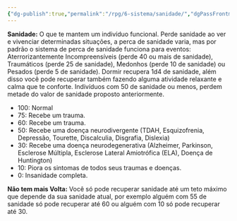 ```yaml
---
{"dg-publish":true,"permalink":"/rpg/6-sistema/sanidade/","dgPassFrontmatter":true}
---
```





**Sanidade:** O que te mantem um indivíduo funcional. Perde sanidade ao ver e vivenciar determinadas situações, a perca de sanidade varia, mas por padrão o sistema de perca de sanidade funciona para eventos: Aterrorizantemente Incompreensíveis (perde 40 ou mais de sanidade), Traumáticos (perde 25 de sanidade), Medonhos (perde 10 de sanidade) ou Pesados (perde 5 de sanidade). Dormir recupera 1d4 de sanidade, além disso você pode recuperar também fazendo alguma atividade relaxante e calma que te conforte. Indivíduos com 50 de sanidade ou menos, perdem metade do valor de sanidade proposto anteriormente.  
- 100: Normal
- 75: Recebe um trauma.
- 60: Recebe um trauma.
- 50: Recebe uma doença neurodivergente (TDAH, Esquizofrenia, Depressão, Tourette, Discalculia, Disgrafia, Dislexia)
- 30: Recebe uma doença neurodegenerativa (Alzheimer, Parkinson, Esclerose Múltipla, Esclerose Lateral Amiotrófica (ELA), Doença de Huntington)
- 10: Piora os sintomas de todos seus traumas e doenças.
- 0: Insanidade completa.

**Não tem mais Volta:** Você só pode recuperar sanidade até um teto máximo que depende da sua sanidade atual, por exemplo alguém com 55 de sanidade só pode recuperar até 60 ou alguém com 10 só pode recuperar até 30.